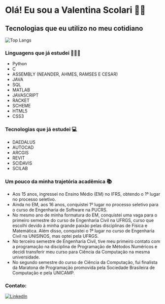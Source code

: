 # Olá! Eu sou a Valentina Scolari 👋🏻

## Tecnologias que eu utilizo no meu cotidiano
![Top Langs](https://github-readme-stats.vercel.app/api/top-langs/?username=valentinascolari&hide_progress=true)

### Linguagens que já estudei 👩🏻‍💻
- Python
- C
- ASSEMBLY (NEANDER, AHMES, RAMSES E CESAR)
- JAVA
- SQL
- MATLAB
- JAVASCRIPT
- RACKET
- SCHEME
- HTML5
- CSS3
  
### Tecnologias que já estudei 💻
- DAEDALUS
- AUTOCAD
- ARCGIS
- REVIT
- SCIDAVIS
- SCILAB
  
### Um pouco da minha trajetória acadêmica 📚

- Aos 15 anos, ingressei no Ensino Médio (EM) no IFRS, obtendo o 1º lugar no processo seletivo.
- Ainda no EM, aos 16 anos, conquistei 1º lugar no processo seletivo para o curso de Engenharia de Software na PUCRS.
- No mesmo ano de minha formatura do EM, conquistei uma vaga para o primeiro semestre do curso de Engenharia Civil na UFRGS, curso que escolhi devido à minha grande paixão pelas disciplinas de Física e Matemática. Além disso, conquistei o 1º lugar no curso de Engenharia Civil na UNISINOS, mas optei pela UFRGS.
- No terceiro semestre de Engenharia Civil, tive meu primeiro contato com a programação na disciplina de Programação de Métodos Numéricos e decidi transferir meu curso para Ciência da Computação na mesma universidade.
- No segundo semestre do curso de Ciência da Computação, fui finalista da Maratona de Programação promovida pela Sociedade Brasileira de Computação e pela UNICAMP.

### Contato:
[![LinkedIn](https://img.shields.io/badge/LinkedIn-0077B5?style=for-the-badge&logo=linkedin&logoColor=white)](https://www.linkedin.com/in/valentina-bechara-scolari/)
